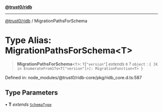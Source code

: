 [**@trust0/ridb**](../README.md)

***

[@trust0/ridb](../README.md) / MigrationPathsForSchema

# Type Alias: MigrationPathsForSchema\<T\>

> **MigrationPathsForSchema**\<`T`\>: `T`\[`"version"`\] *extends* `0` ? `object` : `{ [K in EnumerateFrom1To<T["version"]>]: MigrationFunction<T> }`

Defined in: node\_modules/@trust0/ridb-core/pkg/ridb\_core.d.ts:587

## Type Parameters

• **T** *extends* [`SchemaType`](SchemaType.md)

